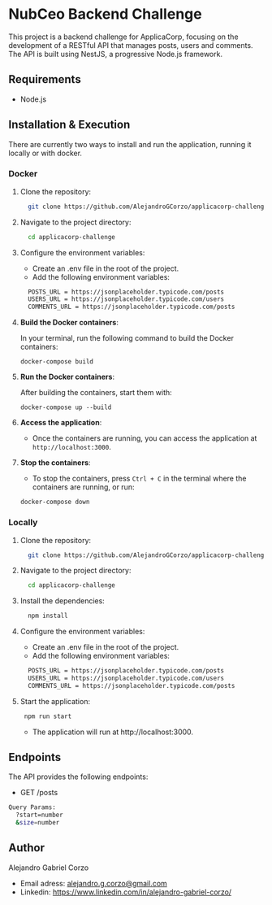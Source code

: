# NubCeo Backend Challenge

This project is a backend challenge for ApplicaCorp, focusing on the development of a RESTful API that manages posts, users and comments. The API is built using NestJS, a progressive Node.js framework.

## Requirements

- Node.js

## Installation & Execution

There are currently two ways to install and run the application, running it locally or with docker.

### Docker

1. Clone the repository:

   ```bash
     git clone https://github.com/AlejandroGCorzo/applicacorp-challenge.git
   ```

2. Navigate to the project directory:

   ```bash
     cd applicacorp-challenge
   ```

3. Configure the environment variables:

   - Create an .env file in the root of the project.
   - Add the following environment variables:

   ```bash
     POSTS_URL = https://jsonplaceholder.typicode.com/posts
     USERS_URL = https://jsonplaceholder.typicode.com/users
     COMMENTS_URL = https://jsonplaceholder.typicode.com/posts
   ```

4. **Build the Docker containers**:

   In your terminal, run the following command to build the Docker containers:

   ```
   docker-compose build
   ```

5. **Run the Docker containers**:

   After building the containers, start them with:

   ```
   docker-compose up --build
   ```

6. **Access the application**:

   - Once the containers are running, you can access the application at `http://localhost:3000`.

7. **Stop the containers**:

   - To stop the containers, press `Ctrl + C` in the terminal where the containers are running, or run:

   ```
   docker-compose down
   ```

### Locally

1. Clone the repository:

   ```bash
     git clone https://github.com/AlejandroGCorzo/applicacorp-challenge.git
   ```

2. Navigate to the project directory:

   ```bash
     cd applicacorp-challenge
   ```

3. Install the dependencies:
   ```bash
     npm install
   ```
4. Configure the environment variables:

   - Create an .env file in the root of the project.
   - Add the following environment variables:

   ```bash
     POSTS_URL = https://jsonplaceholder.typicode.com/posts
     USERS_URL = https://jsonplaceholder.typicode.com/users
     COMMENTS_URL = https://jsonplaceholder.typicode.com/posts
   ```

5. Start the application:

   ```bash
    npm run start
   ```

   - The application will run at http://localhost:3000.

## Endpoints

The API provides the following endpoints:

- GET /posts

```bash
Query Params:
  ?start=number
  &size=number
```

## Author

Alejandro Gabriel Corzo

- Email adress: alejandro.g.corzo@gmail.com
- Linkedin: https://www.linkedin.com/in/alejandro-gabriel-corzo/
